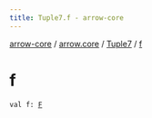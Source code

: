 ```yaml
---
title: Tuple7.f - arrow-core
---
```


[arrow-core](../../index.html) / [arrow.core](../index.html) / [Tuple7](index.html) / [f](./f.html)

# f

`val f: `[`F`](index.html#F)